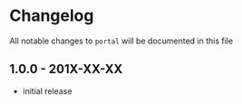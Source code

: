 # Changelog

All notable changes to `portal` will be documented in this file

## 1.0.0 - 201X-XX-XX

- initial release
